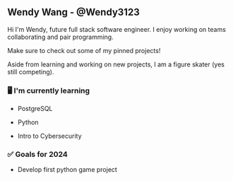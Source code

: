 ## Wendy Wang - @Wendy3123
Hi I'm Wendy, future full stack software engineer. I enjoy working on teams collaborating and pair programming. 

Make sure to check out some of my pinned projects!

Aside from learning and working on new projects, I am a figure skater (yes still competing).
### 🖥 I'm currently learning
- PostgreSQL
* Python
+ Intro to Cybersecurity
### ✅ Goals for 2024
- Develop first python game project

<!--
**Wendy3123/Wendy3123** is a ✨ _special_ ✨ repository because its `README.md` (this file) appears on your GitHub profile.

Here are some ideas to get you started:

- 🔭 I’m currently working on ...
- 🌱 I’m currently learning SQL with pgAdmin and SQL shell
- 👯 I’m looking to collaborate on ...
- 🤔 I’m looking for help with ...
- 💬 Ask me about ...
- 📫 How to reach me: ...
- 😄 Pronouns: ...
- ⚡ Fun fact: ...
-->
